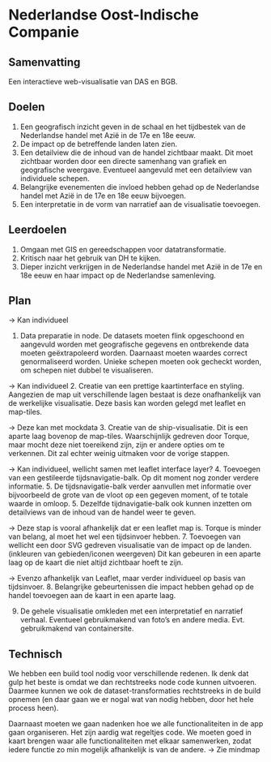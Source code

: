 # Nederlandse Oost-Indische Companie

## Samenvatting

Een interactieve web-visualisatie van DAS en BGB. 

## Doelen

1. Een geografisch inzicht geven in de schaal en het tijdbestek van de Nederlandse handel met Azië in de 17e en 18e eeuw.
2. De impact op de betreffende landen laten zien.
3. Een detailview die de inhoud van de handel zichtbaar maakt. Dit moet zichtbaar worden door een directe samenhang van grafiek en geografische weergave. Eventueel aangevuld met een detailview van individuele schepen. 
4. Belangrijke evenementen die invloed hebben gehad op de Nederlandse handel met Azië in de 17e en 18e eeuw bijvoegen.
5. Een interpretatie in de vorm van narratief aan de visualisatie toevoegen.

## Leerdoelen

1. Omgaan met GIS en gereedschappen voor datatransformatie.
2. Kritisch naar het gebruik van DH te kijken.
3. Dieper inzicht verkrijgen in de Nederlandse handel met Azië in de 17e en 18e eeuw en haar impact op de Nederlandse samenleving.

## Plan

-> Kan individueel
1. Data preparatie in node. De datasets moeten flink opgeschoond en aangevuld worden met geografische gegevens en ontbrekende data moeten geëxtrapoleerd worden. Daarnaast moeten waardes correct genormaliseerd worden. Unieke schepen moeten ook gecheckt worden, om schepen niet dubbel te visualiseren.

-> Kan individueel
2. Creatie van een prettige kaartinterface en styling. Aangezien de map uit verschillende lagen bestaat is deze onafhankelijk van de werkelijke visualisatie. Deze basis kan worden gelegd met leaflet en map-tiles.

-> Deze kan met mockdata
3. Creatie van de ship-visualisatie. Dit is een aparte laag bovenop de map-tiles. Waarschijnlijk gedreven door Torque, maar mocht deze niet toereikend zijn, zijn er andere opties om te verkennen. Dit zal echter weinig uitmaken voor de vorige stappen.

-> Kan individueel, wellicht samen met leaflet interface layer?
4. Toevoegen van een gestileerde tijdsnavigatie-balk. Op dit moment nog zonder verdere informatie.
5. De tijdsnavigatie-balk verder aanvullen met informatie over bijvoorbeeld de grote van de vloot op een gegeven moment, of te totale waarde in omloop.
5. Dezelfde tijdnavigatie-balk ook kunnen inzetten om detailviews van de inhoud van de handel weer te geven.

-> Deze stap is vooral afhankelijk dat er een leaflet map is. Torque is minder van belang, al moet het wel een tijdsinvoer hebben. 
7. Toevoegen van wellicht een door SVG gedreven visualisatie van de impact op de landen. (inkleuren van gebieden/iconen weergeven)
Dit kan gebeuren in een aparte laag op de kaart die niet altijd zichtbaar hoeft te zijn.

-> Evenzo afhankelijk van Leaflet, maar verder individueel op basis van tijdsinvoer.
8. Belangrijke gebeurtenissen die impact hebben gehad op de handel toevoegen aan de kaart in een aparte laag.

9. De gehele visualisatie omkleden met een interpretatief en narratief verhaal. Eventueel gebruikmakend van foto’s en andere media. Evt. gebruikmakend van containersite.

## Technisch

We hebben een build tool nodig voor verschillende redenen. Ik denk dat gulp het beste is omdat we dan rechtstreeks node code kunnen uitvoeren. Daarmee kunnen we ook de dataset-transformaties rechtstreeks in de build opnemen (en daar gaan we er nogal wat van nodig hebben, door het hele process heen). 

Daarnaast moeten we gaan nadenken hoe we alle functionaliteiten in de app gaan organiseren. Het zijn aardig wat regeltjes code. We moeten goed in kaart brengen waar alle functionaliteiten met elkaar samenwerken, zodat iedere functie zo min mogelijk afhankelijk is van de andere. -> Zie mindmap

